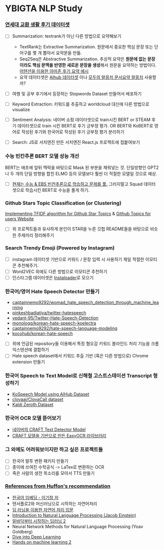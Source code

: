 # YBIGTA NLP Study

### [연세대 교환 생활 후기 데이터셋](https://github.com/snoop2head/yonsei-exchange-program)

- [ ] Summarization: textrank가 아닌 다른 방법으로 요약해보기
  * TextRank는 Extractive Summarization. 원문에서 중요한 핵심 문장 또는 단어구를 몇 개 뽑아서 요약문을 만듦.
  * Seq2Seq은 Abstractive Summarization. 추상적 요약은 **원문에 없는 문장이라도 핵심 문맥을 반영한 새로운 문장을 생성**해서 원문을 요약하는 방법이다. [어텐션을 이용한 아마존 후기 요약 예시](https://wikidocs.net/72820) 
  * 요약 데이터셋은 [AIhub 데이터셋](https://aihub.or.kr/aidata/8054) 이나 [모두의 말뭉치 문서요약 말뭉치](https://corpus.korean.go.kr/) 사용할까? 

- [ ] 여행 및 공부 후기에서 등장하는 Stopwords Dataset 만들어서 배포하기
- [ ] Keyword Extraction: 키워드를 추출하고 worldcloud 대신에 다른 방법으로 visualize 
- [ ] Sentiment Analysis: 네이버 쇼핑 데이터셋으로 train시킨 BERT or  STEAM 후기 데이터셋으로 train 시킨 BERT로 후기 긍부정 평가. OR BERT와 KoBERT로 영어로 작성된 후기와 한국어로 작성된 후기 긍부정 평가 분리하기
- [ ] Search: JS로 서치엔진 만든 서치엔진 React.js 프로젝트에 접붙여보기 

### 수능 빈칸추론 BERT 모델 성능 개선

BERT는 애초에 앞뒤 맥락을 바탕으로 Mask 된 부분을 채워넣는 것. 단일방향인 GPT2나 두 개의 단일 방향을 합친 ELMO 등의 모델보다 훨씬 더 적절한 모델일 것으로 예상.

- [ ] [현재는 수능 & EBS 빈칸추론으로 학습하고 문제를 풂.](https://github.com/om00839/machine-suneung) 그러지말고 Squad 데이터셋으로 학습시킨 BERT로 수능을 풀게 하기.

### Github Stars Topic Classification (or Clustering)
[Implementing TFIDF algorithm for Github Star Topics](https://github.com/lorey/github-stars-by-topic) & [Github Topics for users Website](https://github.com/ezeed/topics-of-stars)

* [ ] 위 프로젝트들과 유사하게 본인이 STAR을 누른 깃헙 README들을 바탕으로 비슷한 주제끼리 정리해주기

### Search Trendy Emoji (Powered by Instagram)
* [ ] instagram 데이터셋 기반으로 키워드 / 문장 입력 시 사용하기 제일 적절한 이모티콘 추천해주기. 
* [ ] Word2VEC 외에도 다른 방법으로 이모티콘 추천하기
* [ ] 인스타그램 데이터셋은 [Instaloader](https://github.com/instaloader/instaloader)로 모으기

### 한국어/영어 Hate Speech Detector 만들기
* [captainnemo9292/womad_hate_speech_detection_through_machine_learning](https://github.com/captainnemo9292/womad_hate_speech_detection_through_machine_learning)
* [pinkeshbadjatiya/twitter-hatespeech](https://github.com/pinkeshbadjatiya/twitter-hatespeech)
* [vedant-95/Twitter-Hate-Speech-Detection](https://github.com/vedant-95/Twitter-Hate-Speech-Detection)
* [monologg/korean-hate-speech-koelectra](https://github.com/monologg/korean-hate-speech-koelectra)
* [captainnemo9292/hate-speech-language-modeling](https://github.com/*captainnemo9292/hate-speech-language-modeling)
* [kocohub/korean-hate-speech](https://github.com/kocohub/korean-hate-speech)
* [ ] 위에 언급된 repository들 이용해서 특정 혐오감 키워드 블라인드 처리 기능을 크롬 익스텐션에 결합하기
* [ ] Hate speech dataset에서 키워드 추출 기반 (혹은 다른 방법으로) Chrome extension 만들기

### 한국어 Speech to Text Model로 신해철 고스트스테이션 Transcript 형성하기

* [KoSpeech Model using AIHub Dataset](https://github.com/sooftware/KoSpeech)
* [clovaai/ClovaCall dataset](https://github.com/clovaai/ClovaCall)
* [Kaldi Zeroth Dataset](https://github.com/goodatlas/zeroth)

### 한국어 OCR 모델 뜯어보기

* [네이버의 CRAFT Text Detector Model](https://github.com/clovaai/CRAFT-pytorch)
* [CRAFT 모델을 기반으로 만든 EasyOCR 라이브러리](https://github.com/JaidedAI/EasyOCR)

### 그 외에도 어려워보이지만 하고 싶은 프로젝트들

- [ ] 한국어 말투 변환 패키지 만들기
- [ ] 종이에 쓰여진 수학공식 -> LaTex로 변환하는 OCR
- [ ] 죽은 사람의 생전 목소리를 모아서 TTS 만들기

### [References from Huffon's recommendation](https://github.com/Huffon/NLP101)

* [한국어 임베딩 - 이기창 저](https://github.com/ratsgo/embedding)
* 텐서플로2와 머신러닝으로 시작하는 자연어처리
* [딥 러닝을 이용한 자연어 처리 입문](https://wikidocs.net/book/2155)
* [Introduction to Natural Language Processing (Jacob Einstein)](https://github.com/jacobeisenstein/gt-nlp-class/blob/master/notes/eisenstein-nlp-notes.pdf)
* [밑바닥부터 시작하는 딥러닝 2](https://github.com/WegraLee/deep-learning-from-scratch-2)
* Neural Network Methods for Natural Language Processing (Yoav Goldberg)
* [Dive into Deep Learning](https://github.com/d2l-ai/d2l-en)
* [Hands on machine learning 2](https://github.com/ageron/handson-ml2)

